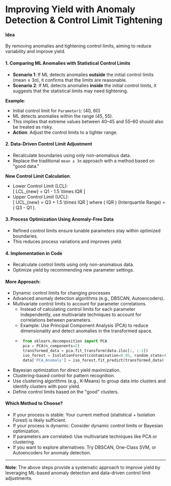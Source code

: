 # Improving Yield with Anomaly Detection & Control Limit Tightening

#### Idea
By removing anomalies and tightening control limits, aiming to reduce variability and improve yield.

#### 1. Comparing ML Anomalies with Statistical Control Limits
- **Scenario 1**: If ML detects anomalies **outside** the initial control limits (mean ± 3σ), it confirms that the limits are reasonable.
- **Scenario 2**: If ML detects anomalies **inside** the initial control limits, it suggests that the statistical limits may need tightening.

**Example**:  
- Initial control limit for `Parameter1`: (40, 60)  
- ML detects anomalies within the range (45, 55).  
- This implies that extreme values between 40–45 and 55–60 should also be treated as risky.  
- **Action**: Adjust the control limits to a tighter range.

#### 2. Data-Driven Control Limit Adjustment
- Recalculate boundaries using only non-anomalous data.
- Replace the traditional `mean ± 3σ` approach with a method based on "good data."

**New Control Limit Calculation**:  
- Lower Control Limit (LCL):  
    \[
    LCL_{new} = Q1 - 1.5 \times IQR
    \]
- Upper Control Limit (UCL):  
    \[
    UCL_{new} = Q3 + 1.5 \times IQR
    \]
    where \( IQR \) (Interquartile Range) = \( Q3 - Q1 \).

#### 3. Process Optimization Using Anomaly-Free Data
- Refined control limits ensure tunable parameters stay within optimized boundaries.
- This reduces process variations and improves yield.

#### 4. Implementation in Code
- Recalculate control limits using only non-anomalous data.
- Optimize yield by recommending new parameter settings.

#### More Approach:
- Dynamic control limits for changing processes
- Advanced anomaly detection algorithms (e.g., DBSCAN, Autoencoders).
- Multivariate control limits to account for parameter correlations.
    - Instead of calculating control limits for each parameter independently, use multivariate techniques to account for correlations between parameters.
    - Example: Use Principal Component Analysis (PCA) to reduce dimensionality and detect anomalies in the transformed space.
    -  ````python
        from sklearn.decomposition import PCA
        pca = PCA(n_components=2)
        transformed_data = pca.fit_transform(data.iloc[:, :-1])
        iso_forest = IsolationForest(contamination=0.05, random_state=42)
        data['PCA_Anomaly'] = iso_forest.fit_predict(transformed_data) == -1
        ````
- Bayesian optimization for direct yield maximization.
- Clustering-based control for pattern recognition.
 - Use clustering algorithms (e.g., K-Means) to group data into clusters and identify clusters with poor yield.
 - Define control limits based on the "good" clusters.

#### Which Method to Choose?
- If your process is stable: Your current method (statistical + Isolation Forest) is likely sufficient.
- If your process is dynamic: Consider dynamic control limits or Bayesian optimization.
- If parameters are correlated: Use multivariate techniques like PCA or clustering.
- If you want to explore alternatives: Try DBSCAN, One-Class SVM, or Autoencoders for anomaly detection.


---
**Note**: The above steps provide a systematic approach to improve yield by leveraging ML-based anomaly detection and data-driven control limit adjustments.
